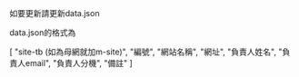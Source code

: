 如要更新請更新data.json

data.json的格式為

[
    "site-tb (如為母網就加m-site)",
    "編號",
    "網站名稱",
    "網址",
    "負責人姓名",
    "負責人email",
    "負責人分機",
    "備註"
]